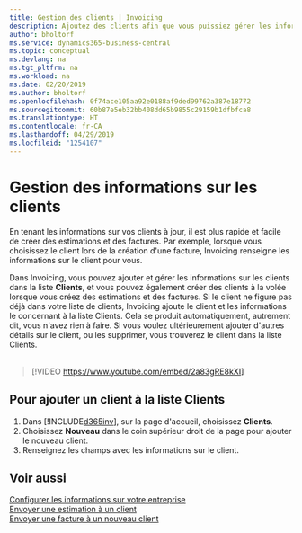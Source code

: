```yaml
---
title: Gestion des clients | Invoicing
description: Ajoutez des clients afin que vous puissiez gérer les informations les concernant et envoyer des estimations et des factures plus rapidement.
author: bholtorf
ms.service: dynamics365-business-central
ms.topic: conceptual
ms.devlang: na
ms.tgt_pltfrm: na
ms.workload: na
ms.date: 02/20/2019
ms.author: bholtorf
ms.openlocfilehash: 0f74ace105aa92e0188af9ded99762a387e18772
ms.sourcegitcommit: 60b87e5eb32bb408dd65b9855c29159b1dfbfca8
ms.translationtype: HT
ms.contentlocale: fr-CA
ms.lasthandoff: 04/29/2019
ms.locfileid: "1254107"
---
```

# <a name="managing-information-about-customers"></a>Gestion des informations sur les clients
En tenant les informations sur vos clients à jour, il est plus rapide et facile de créer des estimations et des factures. Par exemple, lorsque vous choisissez le client lors de la création d'une facture, Invoicing renseigne les informations sur le client pour vous.  

Dans Invoicing, vous pouvez ajouter et gérer les informations sur les clients dans la liste **Clients**, et vous pouvez également créer des clients à la volée lorsque vous créez des estimations et des factures. Si le client ne figure pas déjà dans votre liste de clients, Invoicing ajoute le client et les informations le concernant à la liste Clients. Cela se produit automatiquement, autrement dit, vous n'avez rien à faire. Si vous voulez ultérieurement ajouter d'autres détails sur le client, ou les supprimer, vous trouverez le client dans la liste Clients.    <br></br>


> [!VIDEO https://www.youtube.com/embed/2a83gRE8kXI]

## <a name="to-add-a-customer-in-the-customers-list"></a>Pour ajouter un client à la liste Clients
1. Dans [!INCLUDE[d365inv](includes/d365inv.md)], sur la page d'accueil, choisissez **Clients**.  
2. Choisissez **Nouveau** dans le coin supérieur droit de la page pour ajouter le nouveau client.  
3. Renseignez les champs avec les informations sur le client.  

## <a name="see-also"></a>Voir aussi
[Configurer les informations sur votre entreprise](set-up-business-profile.md)  
[Envoyer une estimation à un client](send-estimate.md)  
[Envoyer une facture à un nouveau client](send-invoice.md)